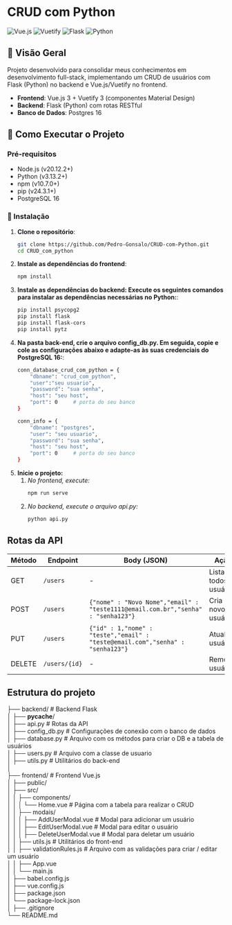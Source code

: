 # CRUD com Python

![Vue.js](https://img.shields.io/badge/Vue.js-3.x-4FC08D?logo=vuedotjs)
![Vuetify](https://img.shields.io/badge/Vuetify-3.x-1867C0?logo=vuetify)
![Flask](https://img.shields.io/badge/Flask-2.x-000000?logo=flask)
![Python](https://img.shields.io/badge/Python-3.x-3776AB?logo=python)

## 📌 Visão Geral

Projeto desenvolvido para consolidar meus conhecimentos em desenvolvimento full-stack, implementando um CRUD de usuários com Flask (Python) no backend e Vue.js/Vuetify no frontend.
- **Frontend**: Vue.js 3 + Vuetify 3 (componentes Material Design)
- **Backend**: Flask (Python) com rotas RESTful
- **Banco de Dados**: Postgres 16

## 🚀 Como Executar o Projeto

### Pré-requisitos
- Node.js (v20.12.2+)
- Python (v3.13.2+)
- npm (v10.7.0+)
- pip (v24.3.1+)
- PostgreSQL 16

### 🔧 Instalação

1. **Clone o repositório**:
    ```bash
    git clone https://github.com/Pedro-Gonsalo/CRUD-com-Python.git
    cd CRUD_com_python

2. **Instale as dependências do frontend**:
    ```bash
    npm install

3. **Instale as dependências do backend: Execute os seguintes comandos para instalar as dependências necessárias no Python:**:
    ```bash
    pip install psycopg2
    pip install flask
    pip install flask-cors
    pip install pytz

4. **Na pasta back-end, crie o arquivo config_db.py. Em seguida, copie e cole as configurações abaixo e adapte-as às suas credenciais do PostgreSQL 16:**:
    ```bash
    conn_database_crud_com_python = {
        "dbname": "crud_com_python",
        "user":"seu usuario",
        "password": "sua senha",
        "host": "seu host",
        "port": 0     # porta do seu banco
    }

    conn_info = {
        "dbname": "postgres",
        "user": "seu usuario",
        "password": "sua senha",
        "host": "seu host",
        "port": 0     # porta do seu banco
    }

5. **Inicie o projeto:**
    1. *No frontend, execute:*
        ```bash
        npm run serve
    
    2. *No backend, execute o arquivo api.py:*
        ```bash
        python api.py

## Rotas da API

| Método | Endpoint       | Body (JSON)           | Ação                     |
|--------|----------------|-----------------------|--------------------------|
| GET    | `/users`       | -                     | Lista todos usuários     |
| POST   | `/users`       | `{"nome" : "Novo Nome","email" : "teste1111@email.com.br","senha" : "senha123"}`  | Cria novo usuário        |
| PUT    | `/users`      | `{"id" : 1,"nome" : "teste","email" : "teste@email.com","senha" : "senha123"}`  | Atualiza usuário         |
| DELETE | `/users/{id}`  | -                     | Remove usuário           |

## Estrutura do projeto
├── backend/                  # Backend Flask<br>
│   ├── __pycache__/<br>
│   ├── api.py                # Rotas da API<br>
│   ├── config_db.py          # Configurações de conexão com o banco de dados<br>
│   ├── database.py           # Arquivo com os métodos para criar o DB e a tabela de usuários <br>
│   ├── users.py              # Arquivo com a classe de usuario<br>
│   ├── utils.py              # Utilitários do back-end<br>
│<br>
├── frontend/                 # Frontend Vue.js<br>
│   ├── public/<br>
│   ├── src/<br>
│   │   ├── components/<br>
│   │   │   └── Home.vue # Página com a tabela para realizar o CRUD <br>
│   │   ├── modais/<br>
│   │   │   ├── AddUserModal.vue  # Modal para adicionar um usuário <br>
│   │   │   ├── EditUserModal.vue  # Modal para editar o usuário <br>
│   │   │   ├── DeleteUserModal.vue # Modal para deletar um usuário <br>
│   │   ├── utils.js # Utilitários do front-end<br>
│   │   ├── validationRules.js # Arquivo com as validações para criar / editar um usuário <br>
│   │   ├── App.vue<br>
│   │   └── main.js<br>
│   ├── babel.config.js<br>
│   ├── vue.config.js<br>
│   ├── package.json<br>
│   └── package-lock.json<br>
│
├── .gitignore<br>
└── README.md<br>
